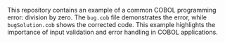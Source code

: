 This repository contains an example of a common COBOL programming error: division by zero. The `bug.cob` file demonstrates the error, while `bugSolution.cob` shows the corrected code.  This example highlights the importance of input validation and error handling in COBOL applications.